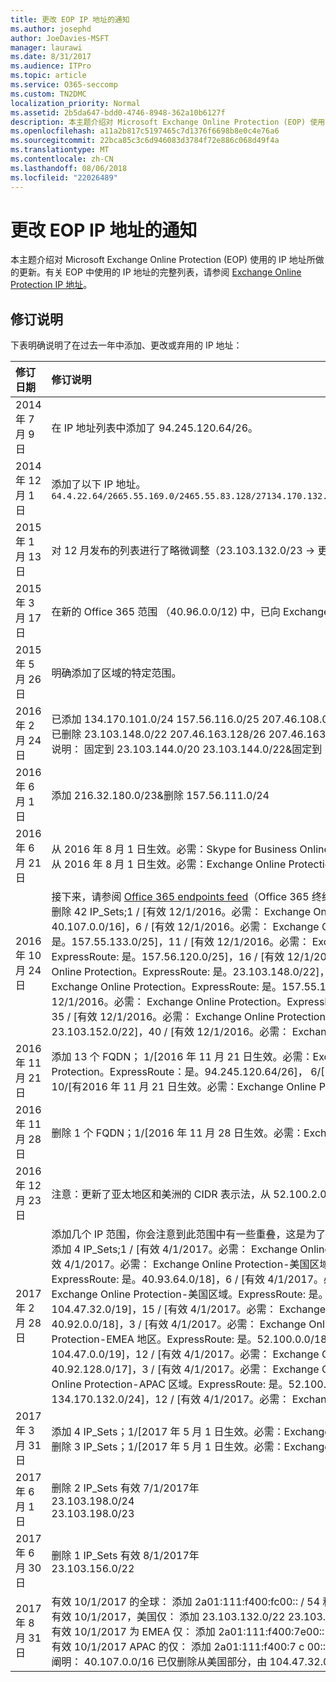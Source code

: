 ```yaml
---
title: 更改 EOP IP 地址的通知
ms.author: josephd
author: JoeDavies-MSFT
manager: laurawi
ms.date: 8/31/2017
ms.audience: ITPro
ms.topic: article
ms.service: O365-seccomp
ms.custom: TN2DMC
localization_priority: Normal
ms.assetid: 2b5da647-bdd0-4746-8948-362a10b6127f
description: 本主题介绍对 Microsoft Exchange Online Protection (EOP) 使用的 IP 地址所做的更新。有关 EOP 中使用的 IP 地址的完整列表，请参阅 Exchange Online Protection IP 地址。
ms.openlocfilehash: a11a2b817c5197465c7d1376f6698b8e0c4e76a6
ms.sourcegitcommit: 22bca85c3c6d946083d3784f72e886c068d49f4a
ms.translationtype: MT
ms.contentlocale: zh-CN
ms.lasthandoff: 08/06/2018
ms.locfileid: "22026489"
---
```

# <a name="change-notification-for-eop-ip-addresses"></a>更改 EOP IP 地址的通知

本主题介绍对 Microsoft Exchange Online Protection (EOP) 使用的 IP 地址所做的更新。有关 EOP 中使用的 IP 地址的完整列表，请参阅 [Exchange Online Protection IP 地址](exchange-online-protection-ip-addresses.md)。
  
## <a name="description-of-revisions"></a>修订说明

下表明确说明了在过去一年中添加、更改或弃用的 IP 地址：
  
|**修订日期**|**修订说明**|
|:-----|:-----|
|2014 年 7 月 9 日  <br/> | 在 IP 地址列表中添加了 94.245.120.64/26。  <br/> |
|2014 年 12 月 1 日  <br/> |添加了以下 IP 地址。  <br/> ```64.4.22.64/2665.55.169.0/2465.55.83.128/27134.170.132.0/24134.170.140.0/24134.170.171.0/24157.55.133.160/27157.55.158.0/23157.55.234.0/24157.55.206.0/23157.56.73.0/24157.56.87.192/26157.56.108.0/24157.56.110.0/24157.56.111.0/24157.56.112.0/24157.56.206.0/24157.56.208.0/22207.46.100.0/24207.46.101.128/26``````23.103.132.0/2323.103.134.0/2323.130.156.0/2223.103.144.0/19104.47.0.0/1723.103.198.0/2323.103.200.0/2123.103.191.0/242a01:111:f400:fc00::/54```|
|2015 年 1 月 13 日  <br/> | 对 12 月发布的列表进行了略微调整（23.103.132.0/23 -\> 更改为 23.103.132.0/22，23.103.134.0/23 -\> 删除（包含在其他范围内），23.103.144.0/19 -\> 更改为 23.103.144.0/22，23.130.156.0/22 -\> 更改为 23.103.136.0/21）。  <br/> |
|2015 年 3 月 17 日  <br/> |在新的 Office 365 范围 （40.96.0.0/12) 中，已向 Exchange Online Protection 分配了一个范围。Exchange Online Protection 需要先等待 30 多天，然后才能将容量部署到以下终点。 40.107.0.0/16  <br/> |
|2015 年 5 月 26 日  <br/> |明确添加了区域的特定范围。  <br/> |
|2016 年 2 月 24 日  <br/> |已添加 134.170.101.0/24 157.56.116.0/25 207.46.108.0/25 157.56.110.0/23 157.56.120.0/25 157.55.234.0/24。说明：添加到完整的 EOP IP 列表。  <br/> 已删除 23.103.148.0/22 207.46.163.128/26 207.46.163.192/27 207.46.163.224/27 23.103.145.128/27 23.103.145.192/27 213.199.154.0/26 213.199.154.64/26 213.199.154.128/27 207.46.51.64/27 207.46.51.96/27 134.170.132.0/24 说明：从区域列表删除，这些都是副本或不再使用。  <br/> 说明： 固定到 23.103.144.0/20 23.103.144.0/22&amp;固定到 157.55.133.0/25 157.55.133.160/27。  <br/> |
|2016 年 6 月 1 日  <br/> |添加 216.32.180.0/23&amp;删除 157.56.111.0/24  <br/> |
|2016 年 6 月 21 日  <br/> |从 2016 年 8 月 1 日生效。必需：Skype for Business Online。ExpressRoute：是。216.32.180.0/24  <br/> 从 2016 年 8 月 1 日生效。必需：Exchange Online Protection。ExpressRoute：是。216.32.181.0/24  <br/> |
|2016 年 10 月 24 日  <br/> |接下来，请参阅 [Office 365 endpoints feed](https://go.microsoft.com/fwlink/p/?linkid=236301)（Office 365 终结点提要）跟踪更改。  <br/> 删除 42 IP_Sets;1 / [有效 12/1/2016。必需： Exchange Online Protection。ExpressRoute: 是。23.103.144.0/20]，2 / [有效 12/1/2016。必需： Exchange Online Protection。ExpressRoute: 是。23.103.198.0/23]，3 / [有效 12/1/2016。必需： Exchange Online Protection。ExpressRoute: 是。23.103.200.0/21]，4 / [有效 12/1/2016。必需： Exchange Online Protection。ExpressRoute: 是。40.92.0.0/14]，5 / [有效 12/1/2016。必需： Exchange Online Protection。ExpressRoute: 是。40.107.0.0/16]，6 / [有效 12/1/2016。必需： Exchange Online Protection。ExpressRoute: 是。65.55.169.0/24]，7 / [有效 12/1/2016。必需： Exchange Online Protection。ExpressRoute: 是。134.170.101.0/24]，8 / [有效 12/1/2016。必需： Exchange Online Protection。ExpressRoute: 是。134.170.140.0/24]，9 / [有效 12/1/2016。必需： Exchange Online Protection。ExpressRoute: 是。134.170.171.0/24]，10 / [有效 12/1/2016。必需： Exchange Online Protection。ExpressRoute: 是。157.55.133.0/25]，11 / [有效 12/1/2016。必需： Exchange Online Protection。ExpressRoute: 是。157.56.87.192/26]，12 / [有效 12/1/2016。必需： Exchange Online Protection。ExpressRoute: 是。157.56.110.0/23]，13 / [有效 12/1/2016。必需： Exchange Online Protection。ExpressRoute: 是。157.56.112.0/24]，14 / [有效 12/1/2016。必需： Exchange Online Protection。ExpressRoute: 是。157.56.116.0/25]，15 / [有效 12/1/2016。必需： Exchange Online Protection。ExpressRoute: 是。157.56.120.0/25]，16 / [有效 12/1/2016。必需： Exchange Online Protection。ExpressRoute: 是。207.46.51.64/26]，17 / [有效 12/1/2016。必需： Exchange Online Protection。ExpressRoute: 是。207.46.100.0/24]，18 / [有效 12/1/2016。必需： Exchange Online Protection。ExpressRoute: 是。207.46.108.0/25]，19 / [有效 12/1/2016。必需： Exchange Online Protection。ExpressRoute: 是。2a01:111:f400:fc00:: / 54]，20 / [有效 12/1/2016。必需： Exchange Online Protection。ExpressRoute: 是。23.103.148.0/22]，21 / [有效 12/1/2016。必需： Exchange Online Protection。ExpressRoute: 是。23.103.191.0/24]，22 / [有效 12/1/2016。必需： Exchange Online Protection。ExpressRoute: 是。64.4.22.64/26]，23 / [有效 12/1/2016。必需： Exchange Online Protection。ExpressRoute: 是。65.55.169.0/24]，24 / [有效 12/1/2016。必需： Exchange Online Protection。ExpressRoute: 是。157.55.133.0/25]，25 / [有效 12/1/2016。必需： Exchange Online Protection。ExpressRoute: 是。157.55.158.0/23]，26 / [有效 12/1/2016。必需： Exchange Online Protection。ExpressRoute: 是。157.56.87.192/26]，27 / [有效 12/1/2016。必需： Exchange Online Protection。ExpressRoute: 是。157.56.110.0/23]，28 / [有效 12/1/2016。必需： Exchange Online Protection。ExpressRoute: 是。207.46.100.0/24]，29 / [有效 12/1/2016。必需： Exchange Online Protection。ExpressRoute: 是。207.46.101.128/26]，30 / [有效 12/1/2016。必需： Exchange Online Protection。ExpressRoute: 是。207.46.108.0/25]，31 / [有效 12/1/2016。必需： Exchange Online Protection。ExpressRoute: 是。216.32.181.0/24]，32 / [有效 12/1/2016。必需： Exchange Online Protection。ExpressRoute: 是。23.103.144.0/22]，33 / [有效 12/1/2016。必需： Exchange Online Protection。ExpressRoute: 是。94.245.120.64/26]，34 / [有效 12/1/2016。必需： Exchange Online Protection。ExpressRoute: 是。104.47.0.0/19]，35 / [有效 12/1/2016。必需： Exchange Online Protection。ExpressRoute: 是。157.56.112.0/24]，36 / [有效 12/1/2016。必需： Exchange Online Protection。ExpressRoute: 是。157.56.116.0/25]，37 / [有效 12/1/2016。必需： Exchange Online Protection。ExpressRoute: 是。157.56.120.0/25]，38 / [有效 12/1/2016。必需： Exchange Online Protection。ExpressRoute: 是。157.55.234.0/24]，39 / [有效 12/1/2016。必需： Exchange Online Protection。ExpressRoute: 是。23.103.152.0/22]，40 / [有效 12/1/2016。必需： Exchange Online Protection。ExpressRoute: 是。23.103.155.0/27]，41 / [有效 12/1/2016。必需： Exchange Online Protection。ExpressRoute: 是。23.103.155.64/27]，42 / [有效 12/1/2016。必需： Exchange Online Protection。ExpressRoute: 是。104.47.64.0/19]。说明： 删除 IP 地址停用作为我们合并工作的一部分。<br/> |
|2016 年 11 月 21 日  <br/> |添加 13 个 FQDN； 1/[2016 年 11 月 21 日生效。必需：Exchange Online Protection。ExpressRoute：是。40.82.0.0/14]， 2/[2016 年 11 月 21 日生效。必需：Exchange Online Protection。ExpressRoute：是。40.92.0.0/14]， 3/[2016 年 11 月 21 日生效。必需：Exchange Online Protection。ExpressRoute：是。40.107.0.0/16]， 4/[2016 年 11 月 21 日生效。必需：Exchange Online Protection。ExpressRoute：是。65.55.169.0/24]， 5/[2016 年 11 月 21 日生效。必需：Exchange Online Protection。ExpressRoute：是。94.245.120.64/26]， 6/[2016 年 11 月 21 日生效。必需：Exchange Online Protection。ExpressRoute：是。134.170.132.0/24]， 7/[2016 年 11 月 21 日生效。必需：Exchange Online Protection。ExpressRoute：是。134.170.140.0/24]， 8/[2016 年 11 月 21 日生效。必需：Exchange Online Protection。ExpressRoute：是。157.55.133.0/25]， 9/[2016 年 11 月 21 日生效。必需：Exchange Online Protection。ExpressRoute：是。157.55.234.0/24]， 10/[有2016 年 11 月 21 日生效。必需：Exchange Online Protection。ExpressRoute：是。157.56.110.0/23]， 11/[2016 年 11 月 21 日生效。必需：Exchange Online Protection。ExpressRoute：是。157.56.112.0/24]， 12/[2016 年 11 月 21 日生效。必需：Exchange Online Protection。ExpressRoute：是。207.46.51.64/26]， 13/[2016 年 11 月 21 日生效。必需：Exchange Online Protection。ExpressRoute：是。207.46.100.0/24]。 注意：恢复了之前永久删除的几个 IP 范围。  <br/> |
|2016 年 11 月 28 日  <br/> |删除 1 个 FQDN；1/[2016 年 11 月 28 日生效。必需：Exchange Online Protection。ExpressRoute：是。40.82.0.0/14]。注意：删除错误添加的范围。  <br/> |
|2016 年 12 月 23 日  <br/> |注意：更新了亚太地区和美洲的 CIDR 表示法，从 52.100.2.0/15 更新为 52.100.0.0/15，从 52.100.1.0/16 更新为 52.100.0.0/16。  <br/> |
|2017 年 2 月 28 日  <br/> |添加几个 IP 范围，你会注意到此范围中有一些重叠，这是为了确保在我们删除由本月添加内容替换的更宽或更窄的范围之前，已通过 ExpressRoute 播发了新范围。  <br/> 添加 4 IP_Sets;1 / [有效 4/1/2017。必需： Exchange Online Protection。ExpressRoute: 是。23.103.144.0/20]，2 / [有效 4/1/2017。必需： Exchange Online Protection。ExpressRoute: 是。40.107.0.0/17]，3 / [有效 4/1/2017。必需： Exchange Online Protection。ExpressRoute: 是。40.107.128.0/18]，4 / [有效 4/1/2017。必需： Exchange Online Protection。ExpressRoute: 是。52.100.0.0/14]。说明： 更新 IP 范围 eop-将删除的多个替换这些范围期间年 3 月更新。添加的 16 IP_Sets;1 / [有效 4/1/2017。必需： Exchange Online Protection-美国区域。ExpressRoute: 是。23.103.148.0/22]，2 / [有效 4/1/2017。必需： Exchange Online Protection-美国区域。ExpressRoute: 是。23.103.200.0/22]，3 / [有效 4/1/2017。必需： Exchange Online Protection-美国区域。ExpressRoute: 是。23.103.212.0/22]，4 / [有效 4/1/2017。必需： Exchange Online Protection-美国区域。ExpressRoute: 是。40.92.64.0/18]，5 / [有效 4/1/2017。必需： Exchange Online Protection-美国区域。ExpressRoute: 是。40.93.64.0/18]，6 / [有效 4/1/2017。必需： Exchange Online Protection-美国区域。ExpressRoute: 是。40.94.64.0/18]，7 / [有效 4/1/2017。必需： Exchange Online Protection-美国区域。ExpressRoute: 是。40.95.64.0/18]，8 / [有效 4/1/2017。必需： Exchange Online Protection-美国区域。ExpressRoute: 是。40.107.64.0/18]，9 / [有效 4/1/2017。必需： Exchange Online Protection-美国区域。ExpressRoute: 是。52.100.64.0/18]，10 / [有效 4/1/2017。必需： Exchange Online Protection-美国区域。ExpressRoute: 是。52.101.64.0/18]，11 / [有效 4/1/2017。必需： Exchange Online Protection-美国区域。ExpressRoute: 是。52.102.64.0/18]，12 / [有效 4/1/2017。必需： Exchange Online Protection-美国区域。ExpressRoute: 是。52.103.64.0/18]，13 / [有效 4/1/2017。必需： Exchange Online Protection-美国区域。ExpressRoute: 是。65.55.169.0/24]，14 / [有效 4/1/2017。必需： Exchange Online Protection-美国区域。ExpressRoute: 是。104.47.32.0/19]，15 / [有效 4/1/2017。必需： Exchange Online Protection-美国区域。ExpressRoute: 是。157.56.110.0/23]，16 / [有效 4/1/2017。必需： Exchange Online Protection-美国区域。ExpressRoute: 是。207.46.100.0/24]。Eop-美国的说明： 区域 IP 范围。添加 13 IP_Sets;1 / [有效 4/1/2017。必需： Exchange Online Protection-EMEA 地区。ExpressRoute: 是。23.103.144.0/22]，2 / [有效 4/1/2017。必需： Exchange Online Protection-EMEA 地区。ExpressRoute: 是。40.92.0.0/18]，3 / [有效 4/1/2017。必需： Exchange Online Protection-EMEA 地区。ExpressRoute: 是。40.93.0.0/18]，4 / [有效 4/1/2017。必需： Exchange Online Protection-EMEA 地区。ExpressRoute: 是。40.94.0.0/18]，5 / [有效 4/1/2017。必需： Exchange Online Protection-EMEA 地区。ExpressRoute: 是。40.95.0.0/18]，6 / [有效 4/1/2017。必需： Exchange Online Protection-EMEA 地区。ExpressRoute: 是。40.107.0.0/18]，7 / [有效 4/1/2017。必需： Exchange Online Protection-EMEA 地区。ExpressRoute: 是。52.100.0.0/18]，8 / [有效 4/1/2017。必需： Exchange Online Protection-EMEA 地区。ExpressRoute: 是。52.101.0.0/18]，9 / [有效 4/1/2017。必需： Exchange Online Protection-EMEA 地区。ExpressRoute: 是。52.102.0.0/18]，10 / [有效 4/1/2017。必需： Exchange Online Protection-EMEA 地区。ExpressRoute: 是。52.103.0.0/18]，11 / [有效 4/1/2017。必需： Exchange Online Protection-EMEA 地区。ExpressRoute: 是。104.47.0.0/19]，12 / [有效 4/1/2017。必需： Exchange Online Protection-EMEA 地区。ExpressRoute: 是。157.55.234.0/24]，13 / [有效 4/1/2017。必需： Exchange Online Protection-EMEA 地区。ExpressRoute: 是。157.56.112.0/24]。Eop-EMEA 说明： 区域 IP 范围。添加 13 IP_Sets;1 / [有效 4/1/2017。必需： Exchange Online Protection-APAC 区域。ExpressRoute: 是。23.103.152.0/22]，2 / [有效 4/1/2017。必需： Exchange Online Protection-APAC 区域。ExpressRoute: 是。40.92.128.0/17]，3 / [有效 4/1/2017。必需： Exchange Online Protection-APAC 区域。ExpressRoute: 是。40.93.128.0/17]，4 / [有效 4/1/2017。必需： Exchange Online Protection-APAC 区域。ExpressRoute: 是。40.94.128.0/17]，5 / [有效 4/1/2017。必需： Exchange Online Protection-APAC 区域。ExpressRoute: 是。40.95.128.0/17]，6 / [有效 4/1/2017。必需： Exchange Online Protection-APAC 区域。ExpressRoute: 是。40.107.128.0/18]，7 / [有效 4/1/2017。必需： Exchange Online Protection-APAC 区域。ExpressRoute: 是。52.100.128.0/17]，8 / [有效 4/1/2017。必需： Exchange Online Protection-APAC 区域。ExpressRoute: 是。52.101.128.0/17]，9 / [有效 4/1/2017。必需： Exchange Online Protection-APAC 区域。ExpressRoute: 是。52.102.128.0/17]，10 / [有效 4/1/2017。必需： Exchange Online Protection-APAC 区域。ExpressRoute: 是。52.103.128.0/17]，11 / [有效 4/1/2017。必需： Exchange Online Protection-APAC 区域。ExpressRoute: 是。134.170.132.0/24]，12 / [有效 4/1/2017。必需： Exchange Online Protection-APAC 区域。ExpressRoute: 是。134.170.140.0/24]，13 / [有效 4/1/2017。必需： Exchange Online Protection-APAC 区域。ExpressRoute: 是。207.46.51.64/26]。说明： EOP-APAC 区域 IP 的范围。  <br/> |
|2017 年 3 月 31 日  <br/> |添加 4 IP_Sets；1/[2017 年 5 月 1 日生效。必需：Exchange Online Protection。ExpressRoute：是。23.103.191.0/24], 2/[2017 年 5 月 1 日生效。必需：Exchange Online Protection。ExpressRoute：是。23.103.198.0/23], 3/[2017 年 5 月 1 日生效。必需：Exchange Online Protection。ExpressRoute：是。23.103.199.0/24], 4/[2017 年 5 月 1 日生效。必需：Exchange Online Protection。ExpressRoute：是。104.212.58.0/23]。备注：添加 Exchange Online Protection 的终结点。  <br/> 删除 3 IP_Sets；1/[2017 年 5 月 1 日生效。必需：Exchange Online Protection。ExpressRoute：是。40.107.0.0/16], 2/[2017 年 5 月 1 日生效。必需：Exchange Online Protection。ExpressRoute：是。157.55.133.0/25], 3/[2017 年 5 月 1 日生效。必需：Exchange Online Protection。ExpressRoute：是。104.47.0.0/17]。备注：删除 Exchange Online Protection 的终结点。  <br/> |
|2017 年 6 月 1 日  <br/> |删除 2 IP_Sets 有效 7/1/2017年  <br/> 23.103.198.0/24  <br/> 23.103.198.0/23  <br/> |
|2017 年 6 月 30 日  <br/> |删除 1 IP_Sets 有效 8/1/2017年  <br/> 23.103.156.0/22  <br/> |
|2017 年 8 月 31 日  <br/> |有效 10/1/2017 的全球： 添加 2a01:111:f400:fc00:: / 54 和移除 104.212.58.0/23、 23.103.191.0/24。  <br/> 有效 10/1/2017，美国仅： 添加 23.103.132.0/22 23.103.136.0/21、 23.103.152.0/21、 2a01:111:f400:7 c 00:: / 54 和删除 2a01:111:f400:7 d 00:: / 57，2a01:111:f400:7e40:: / 58。  <br/> 有效 10/1/2017 为 EMEA 仅： 添加 2a01:111:f400:7e00:: / 56，2a01:111:f400:fe00:: / 56 和删除 2a01:111:f400:7e00:: / 58。  <br/> 有效 10/1/2017 APAC 的仅： 添加 2a01:111:f400:7 c 00:: / 54 和删除 2a01:111:f400:7e80:: / 57。  <br/> 阐明： 40.107.0.0/16 已仅删除从美国部分，由 104.47.32.0/19 取代。40.107.0.0/16 仍保留在主列表中的位置。23.103.198.0/23 仍保留在 WW 的位置。  <br/> |
   


